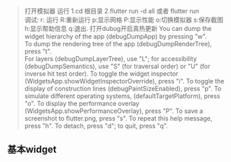 >  打开模拟器  运行  1.cd 根目录  2.flutter run -d all 或者 flutter run <br/>
> 调试: r: 运行 R:重新运行 p:显示网格 P:显示性能 o:切换模拟器 s:保存截图  h:显示帮助信息 q:退出.  打开dubug开启真热更新 You can dump the widget hierarchy of the app (debugDumpApp) by pressing "w". <br/>
> To dump the rendering tree of the app (debugDumpRenderTree), press "t". <br/>
> For layers (debugDumpLayerTree), use "L"; for accessibility
> (debugDumpSemantics), use "S" (for traversal order) or "U" (for inverse hit test order).
> To toggle the widget inspector (WidgetsApp.showWidgetInspectorOverride), press "i".
> To toggle the display of construction lines (debugPaintSizeEnabled), press "p".
> To simulate different operating systems, (defaultTargetPlatform), press "o".
> To display the performance overlay (WidgetsApp.showPerformanceOverlay), press "P".
> To save a screenshot to flutter.png, press "s".
> To repeat this help message, press "h". To detach, press "d"; to quit, press "q".

## 基本widget
